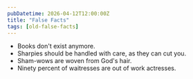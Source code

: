 ```yaml
---
pubDatetime: 2026-04-12T12:00:00Z
title: "False Facts"
tags: [old-false-facts]
---
```


- Books don't exist anymore.
- Sharpies should be handled with care, as they can cut you.
- Sham-wows are woven from God's hair.
- Ninety percent of waitresses are out of work actresses.
